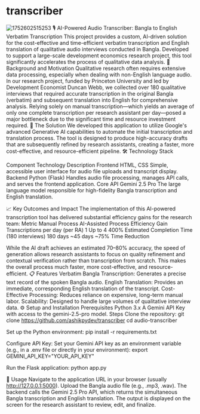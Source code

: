 # transcriber
![1752602515253](https://github.com/user-attachments/assets/bd99a318-d877-435d-9f53-9baf13523a72)
🎙️ AI-Powered Audio Transcriber: Bangla to English Verbatim Transcription
This project provides a custom, AI-driven solution for the cost-effective and time-efficient verbatim transcription and English translation of qualitative audio interviews conducted in Bangla. Developed to support a large-scale development economics research project, this tool significantly accelerates the process of qualitative data analysis.
🌟 Background and Motivation
Qualitative research often requires extensive data processing, especially when dealing with non-English language audio. In our research project, funded by Princeton University and led by Development Economist Duncan Webb, we collected over 180 qualitative interviews that required accurate transcription in the original Bangla (verbatim) and subsequent translation into English for comprehensive analysis.
Relying solely on manual transcription—which yields an average of only one complete transcription per research assistant per day—posed a major bottleneck due to the significant time and resource investment required.
🚀 The Solution
We developed this application to utilize Google's advanced Generative AI capabilities to automate the initial transcription and translation process. The tool is designed to produce high-accuracy drafts that are subsequently refined by research assistants, creating a faster, more cost-effective, and resource-efficient pipeline.
🛠️ Technology Stack


Component
Technology
Description
Frontend
HTML, CSS
Simple, accessible user interface for audio file uploads and transcript display.
Backend
Python (Flask)
Handles audio file processing, manages API calls, and serves the frontend application.
Core API
Gemini 2.5 Pro
The large language model responsible for high-fidelity Bangla transcription and English translation.

📈 Key Outcomes and Impact
The implementation of this AI-powered transcription tool has delivered substantial efficiency gains for the research team:
Metric
Manual Process
AI-Assisted Process
Efficiency Gain
Transcriptions per day (per RA)
1
Up to 4
400%
Estimated Completion Time (180 interviews)
180 days
~45 days
~75% Time Reduction

While the AI draft achieves an estimated 70–80% accuracy, the speed of generation allows research assistants to focus on quality refinement and contextual verification rather than transcription from scratch. This makes the overall process much faster, more cost-effective, and resource-efficient.
📋 Features
Verbatim Bangla Transcription: Generates a precise text record of the spoken Bangla audio.
English Translation: Provides an immediate, corresponding English translation of the transcript.
Cost-Effective Processing: Reduces reliance on expensive, long-term manual labor.
Scalability: Designed to handle large volumes of qualitative interview data.
⚙️ Setup and Installation
Prerequisites
Python 3.x
A Gemini API Key with access to the gemini-2.5-pro model.
Steps
Clone the repository:
git clone https://github.com/ashikpydev/transcriber
cd audio-transcriber


Set up the Python environment:
pip install -r requirements.txt


Configure API Key:
Set your Gemini API key as an environment variable (e.g., in a .env file or directly in your environment):
export GEMINI_API_KEY="YOUR_API_KEY"


Run the Flask application:
python app.py


📝 Usage
Navigate to the application URL in your browser (usually http://127.0.0.1:5000).
Upload the Bangla audio file (e.g., .mp3, .wav).
The backend calls the Gemini 2.5 Pro API, which returns the simultaneous Bangla transcription and English translation.
The output is displayed on the screen for the research assistant to review, edit, and finalize.
